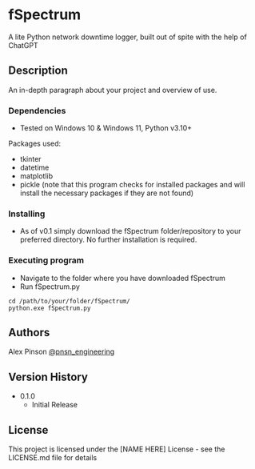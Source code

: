 # fSpectrum
A lite Python network downtime logger, built out of spite with the help of ChatGPT

## Description
An in-depth paragraph about your project and overview of use.

### Dependencies
* Tested on Windows 10 & Windows 11, Python v3.10+

Packages used:
* tkinter
* datetime
* matplotlib
* pickle
(note that this program checks for installed packages and will install the necessary packages if they are not found)

### Installing
* As of v0.1 simply download the fSpectrum folder/repository to your preferred directory. No further installation is required.

### Executing program
* Navigate to the folder where you have downloaded fSpectrum
* Run fSpectrum.py
```
cd /path/to/your/folder/fSpectrum/
python.exe fSpectrum.py
```

## Authors
Alex Pinson
[@pnsn_engineering](https://instagram.com/pnsn_engineering)

## Version History
* 0.1.0
    * Initial Release

## License
This project is licensed under the [NAME HERE] License - see the LICENSE.md file for details
